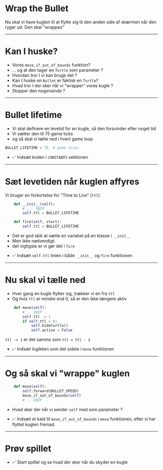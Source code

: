 # Wrap the Bullet

Nu skal vi have kuglen til at flytte sig til den anden side af skærmen når den ryger ud. Den skal "wrappes"

---

# Kan I huske?

* Vores `move_if_out_of_bounds` funktion?
* ... og at den tager en `Turtle` som parameter ?
* Hvordan tror I vi kan bruge det ?
* Kan I huske en `Bullet` er faktisk en `Turtle`?
* Hvad tror I der sker når vi "wrapper" vores kugle ?
* Stopper den nogensinde ?

---

# Bullet lifetime

* Vi skal definere en levetid for en kugle, så den forsvinder efter noget tid
* Vi sætter den til 75 game ticks
* og så skal vi tælle ned i hvert game loop

```python
BULLET_LIFETIME = 75  # game ticks
```

- ✅ Indsæt koden i `CONSTANTS` sektionen

---

# Sæt levetiden når kuglen affyres

Vi bruger en forkortelse for "Time to Live" (`ttl`)

```python
    def __init__(self):
        # ... SNIP ...
        self.ttl = BULLET_LIFETIME

    def fire(self, start):
        self.ttl = BULLET_LIFETIME
```

* Det er god skik at sætte en variabel på en klasse i `__init__`
* Men ikke nødvendigt.
* det vigtigste er vi gør det i `fire`

- ✅ Indsæt `self.ttl` linien i både `__init__` og `fire` funktionen

---

# Nu skal vi tælle ned

* Hver gang en kugle flytter sig, trækker vi en fra `ttl`
* Og hvis `ttl` er mindre end 0, så er den ikke længere aktiv

```python
    def move(self):
        # .. SNIP ..
        self.ttl -= 1
        if self.ttl < 0:
            self.hideturtle()
            self.active = False
```

`ttl -= 1` er det samme som `ttl = ttl - 1`

- ✅ Indsæt logikken som det sidste i `move` funktionen

---

# Og så skal vi "wrappe" kuglen

```python
    def move(self):
        self.forward(BULLET_SPEED)
        move_if_out_of_bounds(self)
        # .. SNIP ..
```

* Hvad sker der når vi sender `self` med som parameter ?

- ✅ Indsæt et kald til `move_if_out_of_bounds` i `move` funktionen, efter vi har flyttet kuglen fremad.

---

# Prøv spillet

- ✅ Start spillet og se hvad der sker når du skyder en kugle
